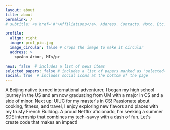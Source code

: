 ```yaml
---
layout: about
title: about
permalink: /
# subtitle: <a href='#'>Affiliations</a>. Address. Contacts. Moto. Etc.

profile:
  align: right
  image: prof_pic.jpg
  image_circular: false # crops the image to make it circular
  address: >
    <p>Ann Arbor, MI</p>

news: false  # includes a list of news items
selected_papers: false # includes a list of papers marked as "selected={true}"
social: true  # includes social icons at the bottom of the page
---
```

 A Beijing native turned international adventurer, I began my high school journey in the US and am now graduating from UM with a major in CS and a side of minor. Next up: UIUC for my master's in CS! Passionate about cooking, fitness, and travel, I enjoy exploring new flavors and places with my trusty French Bulldog. A proud Netflix aficionado, I'm seeking a summer SDE internship that combines my tech-savvy with a dash of fun. Let's create code that makes an impact!

